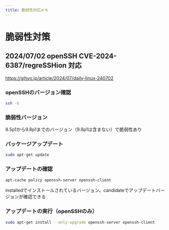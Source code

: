 ```yaml
---
title: 脆弱性対応メモ
---
```




# 脆弱性対策

## 2024/07/02 openSSH CVE-2024-6387/regreSSHion 対応
https://gihyo.jp/article/2024/07/daily-linux-240702

### openSSHのバージョン確認
```bash
ssh -V
```

### 脆弱性バージョン

8.5p1から9.8p1までのバージョン（9.8p1は含まない⁠）で脆弱性あり


### パッケージアップデート
```bash
sudo apt-get update
```
### アップデートの確認
```bash
apt-cache policy openssh-server openssh-client
```
installedでインストールされているバージョン、candidateでアップデートバージョンが確認できる

### アップデートの実行（openSSHのみ）
```bash
sudo apt-get install --only-upgrade openssh-server openssh-client
```




